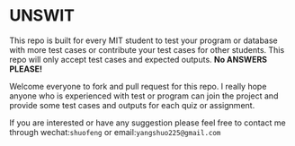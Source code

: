 # UNSWIT
This repo is built for every MIT student to test your program or database with more test cases or contribute your test cases for other students.
This repo will only accept test cases and expected outputs. **No ANSWERS PLEASE!**

Welcome everyone to fork and pull request for this repo.
I really hope anyone who is experienced with test or program can join the project and provide some test cases and outputs for each quiz or assignment.

If you are interested or have any suggestion please feel free to contact me through wechat:`shuofeng` or email:`yangshuo225@gmail.com`
